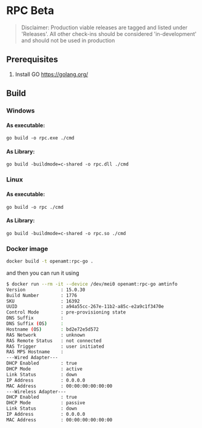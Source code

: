 # RPC Beta

> Disclaimer: Production viable releases are tagged and listed under 'Releases'. All other check-ins should be considered 'in-development' and should not be used in production

## Prerequisites 

1) Install GO https://golang.org/

## Build

### Windows

#### As executable: 
```
go build -o rpc.exe ./cmd
```
#### As Library: 
```
go build -buildmode=c-shared -o rpc.dll ./cmd
```

### Linux

#### As executable: 
```
go build -o rpc ./cmd
```

#### As Library: 
```
go build -buildmode=c-shared -o rpc.so ./cmd   
```
### Docker image

```bash
docker build -t openamt:rpc-go .
```

and then you can run it using

```bash
$ docker run --rm -it --device /dev/mei0 openamt:rpc-go amtinfo
Version			    : 15.0.30
Build Number		: 1776
SKU			        : 16392
UUID			    : a94a55cc-267e-11b2-a85c-e2a9c1f3470e
Control Mode		: pre-provisioning state
DNS Suffix		    : 
DNS Suffix (OS)		: 
Hostname (OS)		: bd2e72e5d572
RAS Network      	: unknown
RAS Remote Status	: not connected
RAS Trigger      	: user initiated
RAS MPS Hostname 	: 
---Wired Adapter---
DHCP Enabled 		: true
DHCP Mode    		: active
Link Status  		: down
IP Address   		: 0.0.0.0
MAC Address  		: 00:00:00:00:00:00
---Wireless Adapter---
DHCP Enabled 		: true
DHCP Mode    		: passive
Link Status  		: down
IP Address   		: 0.0.0.0
MAC Address  		: 00:00:00:00:00:00
```
